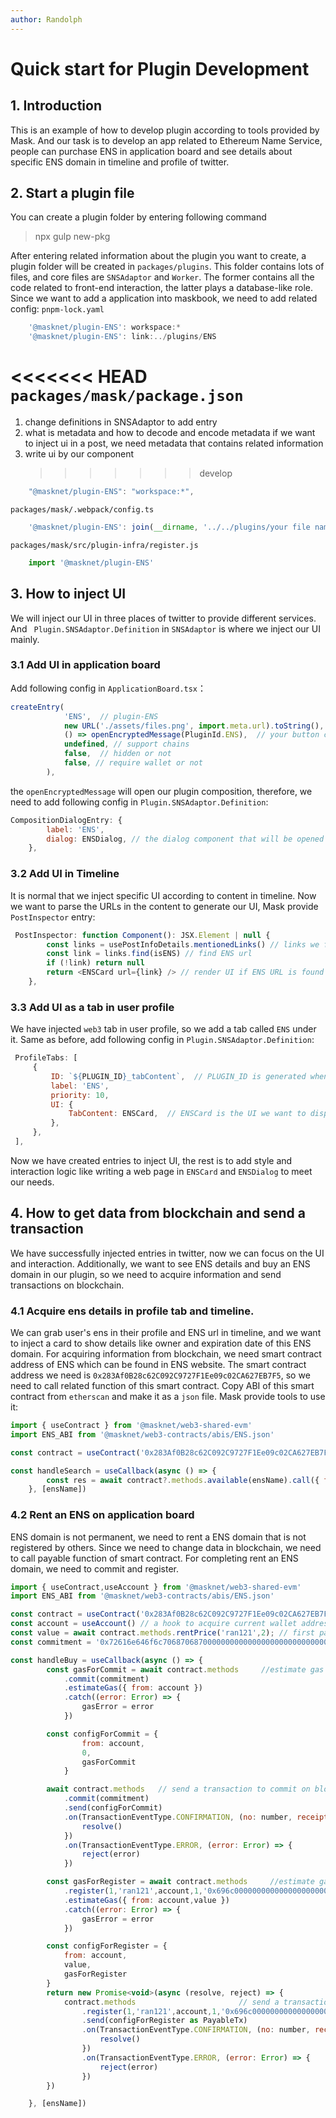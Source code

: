 ```yaml
---
author: Randolph
---
```


# Quick start for Plugin Development

## 1. Introduction

This is an example of how to develop plugin according to tools provided by Mask. And our task is to develop an app related to Ethereum Name Service, people can purchase ENS in application board and see details about specific ENS domain in timeline and profile of twitter.

## 2. Start a plugin file

You can create a plugin folder by entering following command

> npx gulp new-pkg

After entering related information about the plugin you want to create, a plugin folder will be created in `packages/plugins`. This folder contains lots of files, and core files are `SNSAdaptor` and `Worker`. The former contains all the code related to front-end interaction, the latter plays a database-like role.
Since we want to add a application into maskbook, we need to add related config:
`pnpm-lock.yaml`

```JavaScript
    '@masknet/plugin-ENS': workspace:*
    '@masknet/plugin-ENS': link:../plugins/ENS
```

<<<<<<< HEAD
`packages/mask/package.json`
=======

1. change definitions in SNSAdaptor to add entry
2. what is metadata and how to decode and encode metadata
   if we want to inject ui in a post, we need metadata that contains related information
3. write ui by our component
   > > > > > > > develop

```JavaScript
    "@masknet/plugin-ENS": "workspace:*",
```

`packages/mask/.webpack/config.ts`

```JavaScript
    '@masknet/plugin-ENS': join(__dirname, '../../plugins/your file name/src/'),
```

`packages/mask/src/plugin-infra/register.js`

```JavaScript
    import '@masknet/plugin-ENS'
```

## 3. How to inject UI

We will inject our UI in three places of twitter to provide different services. And ` Plugin.SNSAdaptor.Definition` in `SNSAdaptor` is where we inject our UI mainly.

### 3.1 Add UI in application board

Add following config in `ApplicationBoard.tsx`：

```JavaScript
createEntry(
            'ENS',  // plugin-ENS
            new URL('./assets/files.png', import.meta.url).toString(),  // your icon image
            () => openEncryptedMessage(PluginId.ENS),  // your button click event
            undefined, // support chains
            false,  // hidden or not
            false, // require wallet or not
        ),
```

the `openEncryptedMessage` will open our plugin composition, therefore, we need to add following config in
`Plugin.SNSAdaptor.Definition`:

```JavaScript
CompositionDialogEntry: {
        label: 'ENS',
        dialog: ENSDialog, // the dialog component that will be opened when button clicked
    },
```

### 3.2 Add UI in Timeline

It is normal that we inject specific UI according to content in timeline. Now we want to parse the URLs in the content to generate our UI, Mask provide `PostInspector` entry:

```JavaScript
 PostInspector: function Component(): JSX.Element | null {
        const links = usePostInfoDetails.mentionedLinks() // links we find in timeline content
        const link = links.find(isENS) // find ENS url
        if (!link) return null
        return <ENSCard url={link} /> // render UI if ENS URL is found
    },
```

### 3.3 Add UI as a tab in user profile

We have injected `web3` tab in user profile, so we add a tab called `ENS` under it. Same as before, add following config in `Plugin.SNSAdaptor.Definition`:

```JavaScript
 ProfileTabs: [
     {
         ID: `${PLUGIN_ID}_tabContent`,  // PLUGIN_ID is generated when we use codegen command
         label: 'ENS',
         priority: 10,
         UI: {
             TabContent: ENSCard,  // ENSCard is the UI we want to display
         },
     },
 ],
```

Now we have created entries to inject UI, the rest is to add style and interaction logic like writing a web page in `ENSCard` and `ENSDialog` to meet our needs.

## 4. How to get data from blockchain and send a transaction

We have successfully injected entries in twitter, now we can focus on the UI and interaction. Additionally, we want to see ENS details and buy an ENS domain in our plugin, so we need to acquire information and send transactions on blockchain.

### 4.1 Acquire ens details in profile tab and timeline.

We can grab user's ens in their profile and ENS url in timeline, and we want to inject a card to show details like owner and expiration date of this ENS domain. For acquiring information from blockchain, we need smart contract address of ENS which can be found in ENS website. The smart contract address we need is `0x283Af0B28c62C092C9727F1Ee09c02CA627EB7F5`, so we need to call related function of this smart contract.
Copy ABI of this smart contract from `etherscan` and make it as a `json` file. Mask provide tools to use it:

```JavaScript
import { useContract } from '@masknet/web3-shared-evm'
import ENS_ABI from '@masknet/web3-contracts/abis/ENS.json'

const contract = useContract('0x283Af0B28c62C092C9727F1Ee09c02CA627EB7F5', ENS_ABI)

const handleSearch = useCallback(async () => {
        const res = await contract?.methods.available(ensName).call({ from: account }) // we use call to use smart contract function without gas fee
    }, [ensName])
```

### 4.2 Rent an ENS on application board

ENS domain is not permanent, we need to rent a ENS domain that is not registered by others. Since we need to change data in blockchain, we need to call payable function of smart contract. For completing rent an ENS domain, we need to commit and register.

```JavaScript
import { useContract,useAccount } from '@masknet/web3-shared-evm'
import ENS_ABI from '@masknet/web3-contracts/abis/ENS.json'

const contract = useContract('0x283Af0B28c62C092C9727F1Ee09c02CA627EB7F5', ENS_ABI)
const account = useAccount() // a hook to acquire current wallet address
const value = await contract.methods.rentPrice('ran121',2); // first param is ENS name, second param is duration
const commitment = '0x72616e646f6c70687068700000000000000000000000000000000000000000'

const handleBuy = useCallback(async () => {
        const gasForCommit = await contract.methods     //estimate gas for commit function
            .commit(commitment)
            .estimateGas({ from: account })
            .catch((error: Error) => {
                gasError = error
            })

        const configForCommit = {
                from: account,
                0,
                gasForCommit
            }

        await contract.methods   // send a transaction to commit on blockchain
            .commit(commitment)
            .send(configForCommit)
            .on(TransactionEventType.CONFIRMATION, (no: number, receipt: TransactionReceipt) => {
                resolve()
            })
            .on(TransactionEventType.ERROR, (error: Error) => {
                reject(error)
            })

        const gasForRegister = await contract.methods     //estimate gas for register function
            .register(1,'ran121',account,1,'0x696c0000000000000000000000000000000000000000000000000000000000')
            .estimateGas({ from: account,value })
            .catch((error: Error) => {
                gasError = error
            })

        const configForRegister = {
            from: account,
            value,
            gasForRegister
        }
        return new Promise<void>(async (resolve, reject) => {
            contract.methods                       // send a transaction to register
                .register(1,'ran121',account,1,'0x696c0000000000000000000000000000000000000000000000000000000000')
                .send(configForRegister as PayableTx)
                .on(TransactionEventType.CONFIRMATION, (no: number, receipt: TransactionReceipt) => {
                    resolve()
                })
                .on(TransactionEventType.ERROR, (error: Error) => {
                    reject(error)
                })
        })

    }, [ensName])
```
